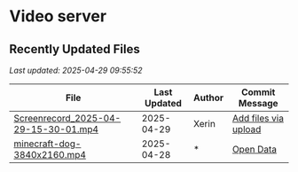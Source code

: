 # Video server


<!-- RECENT_CHANGES_START -->
## Recently Updated Files

*Last updated: 2025-04-29 09:55:52*

| File | Last Updated | Author | Commit Message |
| ---- | ------------ | ------ | -------------- |
| [Screenrecord_2025-04-29-15-30-01.mp4](Screenrecord_2025-04-29-15-30-01.mp4) | 2025-04-29 | Xerin | [Add files via upload](https://github.com/Xenovate-foss/opendata/commit/5b6c2801740d50d367cd80e0b4a5f9aed14c43b9) |
| [minecraft-dog-3840x2160.mp4](minecraft-dog-3840x2160.mp4) | 2025-04-28 | * | [Open Data](https://github.com/Xenovate-foss/opendata/commit/a6d28db897a7e0e78bdb81dc710160f8436c3bc6) |

<!-- RECENT_CHANGES_END -->